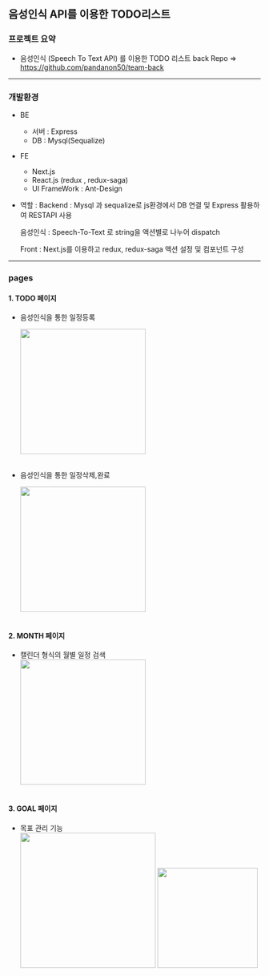 ## 음성인식 API를 이용한 TODO리스트

### 프로젝트 요약

- 음성인식 (Speech To Text API) 를 이용한 TODO 리스트
back Repo => https://github.com/pandanon50/team-back
---

### 개발환경

- BE
    - 서버 : Express
    - DB : Mysql(Sequalize)
- FE
    - Next.js
    - React.js (redux , redux-saga)
    - UI FrameWork : Ant-Design
- 역할 :
Backend :  Mysql 과 sequalize로 js환경에서 DB 연결 및 Express 활용하여 RESTAPI 사용

    음성인식 : Speech-To-Text 로 string을 액션별로 나누어 dispatch

    Front : Next.js를 이용하고 redux, redux-saga 액션 설정 및 컴포넌트 구성

---

### pages

#### 1. TODO 페이지
- 음성인식을 통한 일정등록
    <div>
    <img width="250" src="https://user-images.githubusercontent.com/60589856/100239253-89d3c100-2f74-11eb-98de-7ece89d0e89c.gif"></img>
    </div>
    </br>

- 음성인식을 통한 일정삭제,완료
    
    <div>
    <img width="250" src="https://user-images.githubusercontent.com/60589856/100241247-d6200080-2f76-11eb-8194-3c4736bbcc38.gif"></img>
    </div>
    </br>
#### 2.  MONTH 페이지

- 캘린더 형식의 월별 일정 검색
    <div>
    <img width="250" src="https://user-images.githubusercontent.com/60589856/100241383-f94ab000-2f76-11eb-9277-9cb68021cbe4.gif"></img>
    </div>
    </br>

#### 3. GOAL 페이지

- 목표 관리 기능
  </br>
    <div>
    <img width="270" src="https://user-images.githubusercontent.com/60589856/100241573-2f882f80-2f77-11eb-9abb-9f76ea402b28.PNG"></img>
    <img width="200" src="https://user-images.githubusercontent.com/60589856/100241578-30b95c80-2f77-11eb-90dd-5d3425652c59.PNG"/>
    </div>
